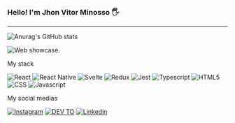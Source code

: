 ### Hello! I'm Jhon Vitor Minosso 🖐️
<hr />

![Anurag's GitHub stats](https://github-readme-stats.vercel.app/api?username=Kallarari&show_icons=true&theme=dark)

![Web showcase](https://portfolio-kallarari.vercel.app/).

My stack

![React](https://img.shields.io/badge/React-20232A?style=for-the-badge&logo=react&logoColor=61DAFB)
![React Native](https://img.shields.io/badge/React_Native-20232A?style=for-the-badge&logo=react&logoColor=61DAFB)
![Svelte](https://img.shields.io/badge/Svelte-4A4A55?style=for-the-badge&logo=svelte&logoColor=FF3E00)
![Redux](https://img.shields.io/badge/Redux-593D88?style=for-the-badge&logo=redux&logoColor=white)
![Jest](https://img.shields.io/badge/Jest-323330?style=for-the-badge&logo=Jest&logoColor=white)
![Typescript](https://img.shields.io/badge/TypeScript-007ACC?style=for-the-badge&logo=typescript&logoColor=white)
![HTML5](https://img.shields.io/badge/HTML5-E34F26?style=for-the-badge&logo=html5&logoColor=white)
![CSS](https://img.shields.io/badge/CSS3-1572B6?style=for-the-badge&logo=css3&logoColor=white)
![Javascript](https://img.shields.io/badge/JavaScript-323330?style=for-the-badge&logo=javascript&logoColor=F7DF1E)

My social medias


[![Instagram](https://img.shields.io/badge/Instagram-E4405F?style=for-the-badge&logo=instagram&logoColor=white)](https://www.instagram.com/joaovitorminosso/)
[![DEV TO](https://img.shields.io/badge/dev.to-0A0A0A?style=for-the-badge&logo=devdotto&logoColor=white)](https://dev.to/kallarari)
[![Linkedin](https://img.shields.io/badge/LinkedIn-0077B5?style=for-the-badge&logo=linkedin&logoColor=white)](https://www.linkedin.com/in/jo%C3%A3o-vitor-minosso-835737197/)


